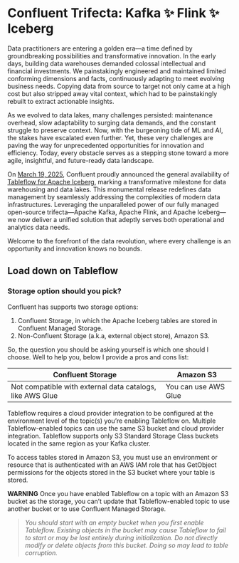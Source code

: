 # Confluent Trifecta: Kafka ✨ Flink ✨ Iceberg

Data practitioners are entering a golden era—a time defined by groundbreaking possibilities and transformative innovation. In the early days, building data warehouses demanded colossal intellectual and financial investments. We painstakingly engineered and maintained limited conforming dimensions and facts, continuously adapting to meet evolving business needs. Copying data from source to target not only came at a high cost but also stripped away vital context, which had to be painstakingly rebuilt to extract actionable insights.

As we evolved to data lakes, many challenges persisted: maintenance overhead, slow adaptability to surging data demands, and the constant struggle to preserve context. Now, with the burgeoning tide of ML and AI, the stakes have escalated even further. Yet, these very challenges are paving the way for unprecedented opportunities for innovation and efficiency. Today, every obstacle serves as a stepping stone toward a more agile, insightful, and future-ready data landscape.

On [March 19, 2025](https://docs.confluent.io/cloud/current/release-notes/index.html#march-19-2025), Confluent proudly announced the general availability of [Tableflow for Apache Iceberg](https://docs.confluent.io/cloud/current/topics/tableflow/overview.html#cloud-tableflow), marking a transformative milestone for data warehousing and data lakes. This monumental release redefines data management by seamlessly addressing the complexities of modern data infrastructures. Leveraging the unparalleled power of our fully managed open-source trifecta—Apache Kafka, Apache Flink, and Apache Iceberg—we now deliver a unified solution that adeptly serves both operational and analytics data needs.

Welcome to the forefront of the data revolution, where every challenge is an opportunity and innovation knows no bounds.

## Load down on Tableflow


### Storage option should you pick?

Confluent has supports two storage options:
1. Confluent Storage, in which the Apache Iceberg tables are stored in Confluent Managed Storage.
2. Non-Confluent Storage (a.k.a, external object store), Amazon S3.

So, the question you should be asking yourself is which one should I choose.  Well to help you, below I provide a pros and cons list:

Confluent Storage|Amazon S3
-|-
Not compatible with external data catalogs, like AWS Glue|You can use AWS Glue

Tableflow requires a cloud provider integration to be configured at the environment level of the topic(s) you’re enabling Tableflow on.  Multiple Tableflow-enabled topics can use the same S3 bucket and cloud provider integration. Tableflow supports only S3 Standard Storage Class buckets located in the same region as your Kafka cluster.

To access tables stored in Amazon S3, you must use an environment or resource that is authenticated with an AWS IAM role that has GetObject permissions for the objects stored in the S3 bucket where your table is stored.

**WARNING** Once you have enabled Tableflow on a topic with an Amazon S3 bucket as the storage, you can’t update that Tableflow-enabled topic to use another bucket or to use Confluent Managed Storage.

> _You should start with an empty bucket when you first enable Tableflow. Existing objects in the bucket may cause Tableflow to fail to start or may be lost entirely during initialization. Do not directly modify or delete objects from this bucket. Doing so may lead to table corruption._


